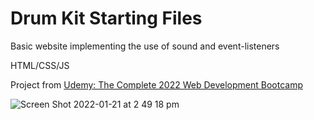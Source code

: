 # Drum Kit Starting Files

Basic website implementing the use of sound and event-listeners 

HTML/CSS/JS

Project from [Udemy: The Complete 2022 Web Development Bootcamp](https://www.udemy.com/course/the-complete-web-development-bootcamp/)

![Screen Shot 2022-01-21 at 2 49 18 pm](https://user-images.githubusercontent.com/90999777/150462453-32473ae5-b15a-4740-81d1-056606f532fe.png)
